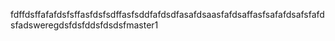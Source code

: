 fdffdsffafafdsfsffasfdsfsdffasfsddfafdsdfasafdsaasfafdsaffasfsafafdsafsfafdsfadsweregdsfdsfddsfdsdsfmaster1
